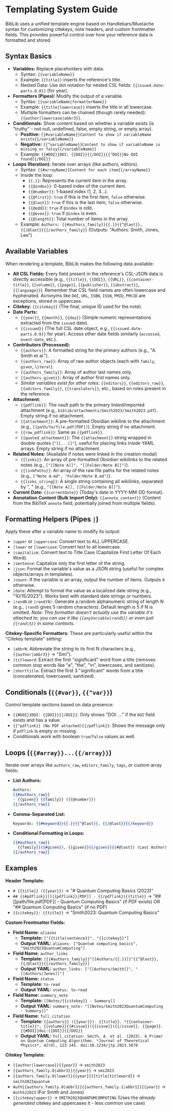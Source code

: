 # Templating System Guide

BibLib uses a unified template engine based on Handlebars/Mustache syntax for customizing citekeys, note headers, and custom frontmatter fields. This provides powerful control over how your reference data is formatted and stored.

## Syntax Basics

*   **Variables:** Replace placeholders with data.
    *   Syntax: `{{variableName}}`
    *   Example: `{{title}}` inserts the reference's title.
    *   Nested Data: Use dot notation for nested CSL fields: `{{issued.date-parts.0.0}}` (for year).
*   **Formatters (Pipes):** Modify the output of a variable.
    *   Syntax: `{{variableName|formatterName}}`
    *   Example: `{{title|lowercase}}` inserts the title in all lowercase.
    *   Multiple formatters can be chained (though rarely needed): `{{author|lowercase|abbr3}}`.
*   **Conditionals:** Show content based on whether a variable exists (is "truthy" - not null, undefined, false, empty string, or empty array).
    *   **Positive:** `{{#variableName}}Content to show if variableName exists{{/variableName}}`
    *   **Negative:** `{{^variableName}}Content to show if variableName is missing or falsy{{/variableName}}`
    *   Example: `{{#DOI}}DOI: {{DOI}}{{/DOI}}{{^DOI}}No DOI found{{/DOI}}`
*   **Loops (Iteration):** Iterate over arrays (like authors, editors).
    *   Syntax: `{{#arrayName}}Content for each item{{/arrayName}}`
    *   Inside the loop:
        *   `{{.}}`: Represents the current item in the array.
        *   `{{@index}}`: 0-based index of the current item.
        *   `{{@number}}`: 1-based index (1, 2, 3...).
        *   `{{@first}}`: `true` if this is the first item, `false` otherwise.
        *   `{{@last}}`: `true` if this is the last item, `false` otherwise.
        *   `{{@odd}}`: `true` if `@index` is odd.
        *   `{{@even}}`: `true` if `@index` is even.
        *   `{{@length}}`: Total number of items in the array.
    *   Example: `Authors: {{#authors_family}}{{.}}{{^@last}}, {{/@last}}{{/authors_family}}` (Outputs: "Authors: Smith, Jones, Lee")

## Available Variables

When rendering a template, BibLib makes the following data available:

*   **All CSL Fields:** Every field present in the reference's CSL-JSON data is directly accessible (e.g., `{{title}}`, `{{DOI}}`, `{{URL}}`, `{{container-title}}`, `{{volume}}`, `{{page}}`, `{{publisher}}`, `{{abstract}}`, `{{language}}`). Remember that CSL field names are often lowercase and hyphenated. Acronyms like `DOI`, `URL`, `ISBN`, `ISSN`, `PMID`, `PMCID` are exceptions, stored in uppercase.
*   **Citekey:** `{{citekey}}` (The final, unique ID used for the note).
*   **Date Parts:**
    *   `{{year}}`, `{{month}}`, `{{day}}` (Simple numeric representations extracted from the `issued` date).
    *   `{{issued}}` (The full CSL date object, e.g., `{{issued.date-parts.0.0}}` for year). Access other date fields similarly (`accessed`, `event-date`, etc.).
*   **Contributors (Processed):**
    *   `{{authors}}`: A formatted string for the primary authors (e.g., "A. Smith et al.").
    *   `{{authors_raw}}`: Array of raw author objects (each with `family`, `given`, `literal`).
    *   `{{authors_family}}`: Array of author last names only.
    *   `{{authors_given}}`: Array of author first names only.
    *   *Similar variables exist for other roles*: `{{editors}}`, `{{editors_raw}}`, `{{editors_family}}`, `{{translators}}`, etc., based on roles present in the reference.
*   **Attachment:**
    *   `{{pdflink}}`: The vault path to the primary linked/imported attachment (e.g., `biblib/attachments/Smith2023/Smith2023.pdf`). Empty string if no attachment.
    *   `{{attachment}}`: A pre-formatted Obsidian wikilink to the attachment (e.g., `[[path/to/file.pdf|PDF]]`). Empty string if no attachment.
    *   `{{raw_pdflink}}`: Same as `{{pdflink}}`.
    *   `{{quoted_attachment}}`: The `{{attachment}}` string wrapped in double quotes (`"[[...]]"`), useful for placing links inside YAML arrays. Empty string if no attachment.
*   **Related Notes:** (Available if notes were linked in the creation modal)
    *   `{{links}}`: An array of pre-formatted Obsidian wikilinks to the related notes (e.g., `["[[Note A]]", "[[Folder/Note B]]"]`).
    *   `{{linkPaths}}`: An array of the raw file paths for the related notes (e.g., `["Note A.md", "Folder/Note B.md"]`).
    *   `{{links_string}}`: A single string containing all wikilinks, separated by ", " (e.g., `"[[Note A]], [[Folder/Note B]]"`).
*   **Current Date:** `{{currentDate}}` (Today's date in YYYY-MM-DD format).
*   **Annotation Content (Bulk Import Only):** `{{annote_content}}` (Content from the BibTeX `annote` field, potentially joined from multiple fields).

## Formatting Helpers (Pipes `|`)

Apply these after a variable name to modify its output:

*   `|upper` or `|uppercase`: Convert text to ALL UPPERCASE.
*   `|lower` or `|lowercase`: Convert text to all lowercase.
*   `|capitalize`: Convert text to Title Case (Capitalize First Letter Of Each Word).
*   `|sentence`: Capitalize only the first letter of the string.
*   `|json`: Format the variable's value as a JSON string (useful for complex objects/arrays in templates).
*   `|count`: If the variable is an array, output the number of items. Outputs `0` otherwise.
*   `|date`: Attempt to format the value as a localized date string (e.g., "10/15/2023"). Works best with standard date strings or numbers.
*   `|randN` or `|rand(N)`: Generate a random alphanumeric string of length N (e.g., `|rand5` gives 5 random characters). Default length is 5 if N is omitted. *Note: This formatter doesn't actually use the variable it's attached to; you can use it like `{{anyVariable|rand5}}` or even just `{{rand|5}}` in some contexts.*

**Citekey-Specific Formatters:** These are particularly useful within the "Citekey template" setting:

*   `|abbrN`: Abbreviate the string to its first N characters (e.g., `{{author|abbr3}}` -> "Smi").
*   `|titleword`: Extract the first "significant" word from a title (removes common stop words like "a", "the", "in", lowercases, and sanitizes).
*   `|shorttitle`: Extract the first 3 "significant" words from a title (concatenated, lowercased, sanitized).

## Conditionals (`{{#var}}`, `{{^var}}`)

Control template sections based on data presence:

*   `{{#DOI}}DOI: {{DOI}}{{/DOI}}`: Only shows "DOI: ..." if the `DOI` field exists and has a value.
*   `{{^pdflink}} (No PDF attached){{/pdflink}}`: Shows the message only if `pdflink` is empty or missing.
*   Conditionals work with boolean `true`/`false` values as well.

## Loops (`{{#array}}...{{/array}}`)

Iterate over arrays like `authors_raw`, `editors_family`, `tags`, or custom array fields:

*   **List Authors:**
    ```hbs
    Authors:
    {{#authors_raw}}
    - {{given}} {{family}} ({{@number}})
    {{/authors_raw}}
    ```
*   **Comma-Separated List:**
    ```hbs
    Keywords: {{#keyword}}{{.}}{{^@last}}, {{/@last}}{{/keyword}}
    ```
*   **Conditional Formatting in Loops:**
    ```hbs
    {{#authors_raw}}
      {{family}}{{#given}}, {{given}}{{/given}}{{#@last}} (Last Author){{/@last}}{{^@last}}; {{/@last}}
    {{/authors_raw}}
    ```

## Examples

**Header Template:**

*   `# {{title}} ({{year}})` -> "# Quantum Computing Basics (2023)"
*   `## {{#pdflink}}[[{{pdflink}}|PDF]] - {{/pdflink}}{{title}}` -> "## [[path/file.pdf|PDF]] - Quantum Computing Basics" (if PDF exists) OR "## Quantum Computing Basics" (if no PDF)
*   `{{citekey}}: {{title}}` -> "Smith2023: Quantum Computing Basics"

**Custom Frontmatter Fields:**

*   **Field Name:** `aliases`
    *   **Template:** `["{{title|sentence}}", "{{citekey}}"]`
    *   **Output YAML:** `aliases: ["Quantum computing basics", "Smith2023QuantumComputing"]`
*   **Field Name:** `author_links`
    *   **Template:** `[{{#authors_family}}"[[Authors/{{.}}]]"{{^@last}},{{/@last}}{{/authors_family}}]`
    *   **Output YAML:** `author_links: ["[[Authors/Smith]]", "[[Authors/Jones]]"]`
*   **Field Name:** `status`
    *   **Template:** `to-read`
    *   **Output YAML:** `status: to-read`
*   **Field Name:** `summary_note`
    *   **Template:** `[[Notes/{{citekey}} - Summary]]`
    *   **Output YAML:** `summary_note: "[[Notes/Smith2023QuantumComputing - Summary]]"`
*   **Field Name:** `full_citation`
    *   **Template:** `{{authors}} ({{year}}). {{title}}. *{{container-title}}*, {{volume}}{{#issue}}({{issue}}){{/issue}}, {{page}}. {{#DOI}}doi:{{DOI}}{{/DOI}}`
    *   **Output YAML:** `full_citation: Smith, A. et al. (2023). A Primer on Quantum Computing Algorithms. *Journal of Theoretical Physics*, 42(4), 123-145. doi:10.1234/jtp.2023.5678`

**Citekey Template:**

*   `{{author|lowercase}}{{year}}` -> `smith2023`
*   `{{authors_family.0|abbr3}}{{year}}` -> `smi2023`
*   `{{authors_family.0|lower}}{{year}}{{title|titleword}}` -> `smith2023quantum`
*   `Auth{{authors_family.0|abbr1}}{{authors_family.1|abbr1}}{{year}}` -> `AuthSJ2023` (For Smith and Jones)
*   `{{citekey|upper}}` -> `SMITH2023QUANTUMCOMPUTING` (Uses the *already generated* citekey and uppercases it - less common use case)
